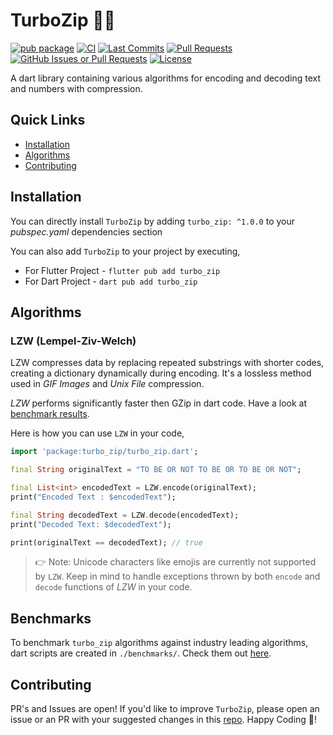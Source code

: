 # TurboZip 🚀🤐

[![pub package](https://img.shields.io/pub/v/turbo_zip.svg?logo=dart&logoColor=00b9fc)](https://pub.dev/packages/turbo_zip)
[![CI](https://img.shields.io/github/actions/workflow/status/AdityaMotale/turbo_zip/unit_tests.yaml?branch=main&logo=github-actions&logoColor=white)](https://github.com/AdityaMotale/turbo_zip/actions)
[![Last Commits](https://img.shields.io/github/last-commit/AdityaMotale/turbo_zip?logo=git&logoColor=white)](https://github.com/AdityaMotale/turbo_zip/commits/main)
[![Pull Requests](https://img.shields.io/github/issues-pr/AdityaMotale/turbo_zip?logo=github&logoColor=white)](https://github.com/AdityaMotale/turbo_zip/pulls)
[![GitHub Issues or Pull Requests](https://img.shields.io/github/issues/AdityaMotale/turbo_zip?logo=github&logoColor=white)](https://github.com/AdityaMotale/turbo_zip/issues)
[![License](https://img.shields.io/github/license/AdityaMotale/turbo_zip?logo=open-source-initiative&logoColor=green)](https://github.com/AdityaMotale/turbo_zip/blob/main/LICENSE)

A dart library containing various algorithms for encoding and decoding text and numbers with compression.

## Quick Links

- [Installation](#installation)
- [Algorithms](#algorithms)
- [Contributing](#contributing)

## Installation

You can directly install `TurboZip` by adding `turbo_zip: ^1.0.0` to your _pubspec.yaml_ dependencies section

You can also add `TurboZip` to your project by executing,

- For Flutter Project - `flutter pub add turbo_zip`
- For Dart Project - `dart pub add turbo_zip`

## Algorithms

### LZW (Lempel-Ziv-Welch)

LZW compresses data by replacing repeated substrings with shorter codes, creating a dictionary
dynamically during encoding. It's a lossless method used in _GIF Images_ and _Unix File_ compression.

_LZW_ performs significantly faster then GZip in dart code. Have a look at
[benchmark results](./benchmarks/lzw/results.txt).

Here is how you can use `LZW` in your code,

```dart
import 'package:turbo_zip/turbo_zip.dart';

final String originalText = "TO BE OR NOT TO BE OR TO BE OR NOT";

final List<int> encodedText = LZW.encode(originalText);
print("Encoded Text : $encodedText");

final String decodedText = LZW.decode(encodedText);
print("Decoded Text: $decodedText");

print(originalText == decodedText); // true
```

> 👉 Note: Unicode characters like emojis are currently not supported by `LZW`. Keep in mind to handle exceptions thrown by both `encode` and `decode` functions of _LZW_ in your code.

## Benchmarks

To benchmark `turbo_zip` algorithms against industry leading algorithms, dart scripts are created in
`./benchmarks/`. Check them out [here](./benchmarks/).

## Contributing

PR's and Issues are open! If you'd like to improve `TurboZip`, please open an issue or an PR with
your suggested changes in this [repo](https://github.com/AdityaMotale/turbo_zip). Happy Coding 🤝!
